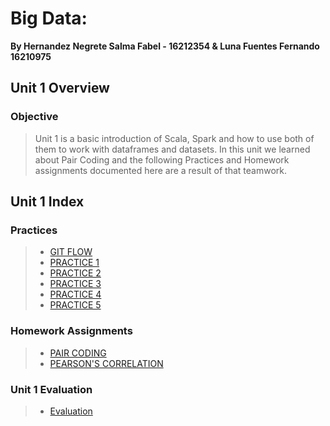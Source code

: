# Big Data:
**By Hernandez Negrete Salma Fabel - 16212354 & Luna Fuentes Fernando 16210975**

## Unit 1 Overview

### Objective
>Unit 1 is a basic introduction of Scala, Spark and how to use both of them to work with dataframes and datasets. In this unit we learned about Pair Coding and the following Practices and Homework assignments documented here are a result of that teamwork.

## Unit 1 Index

### Practices
> * [GIT FLOW](https://github.com/everthx/datos_masivos/blob/Unit_1/Practices/Git%20Flow/README.md)
> * [PRACTICE 1](https://github.com/everthx/datos_masivos/blob/Unit_1/Practices/Practice1/README.md)
> * [PRACTICE 2](https://github.com/everthx/datos_masivos/blob/Unit_1/Practices/Practice2/README.md)
> * [PRACTICE 3](https://github.com/everthx/datos_masivos/blob/Unit_1/Practices/Practice3/README.md)
> * [PRACTICE 4](https://github.com/everthx/datos_masivos/blob/Unit_1/Practices/Practice4/README.md)
> * [PRACTICE 5](https://github.com/everthx/datos_masivos/blob/Unit_1/Practices/Practice5/README.md)
### Homework Assignments
> * [PAIR CODING](https://github.com/everthx/datos_masivos/blob/Unit_1/Homework/01%20Pair%20Programming.md)
> * [PEARSON'S CORRELATION](https://github.com/everthx/datos_masivos/blob/Unit_1/Homework/02%20Pearson's%20Correlation.md)
### Unit 1 Evaluation
> * [Evaluation](https://github.com/everthx/datos_masivos/blob/Unit_1/Evaluation/README.md)